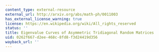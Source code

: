 ```yaml
---
content_type: external-resource
external_url: http://arxiv.org/abs/math-ph/0011003
has_external_license_warning: true
license: https://en.wikipedia.org/wiki/All_rights_reserved
status: ''
title: Eigenvalue Curves of Asymmetric Tridiagonal Random Matrices
uid: 0262f667-d2ee-468c-8fd8-f3d24419d356
wayback_url: ''
---
```

